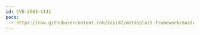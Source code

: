 ```yaml
---
id: CVE-2003-1141
pocs:
  - https://raw.githubusercontent.com/rapid7/metasploit-framework/master/modules/exploits/windows/lpd/niprint.rb
---
```

